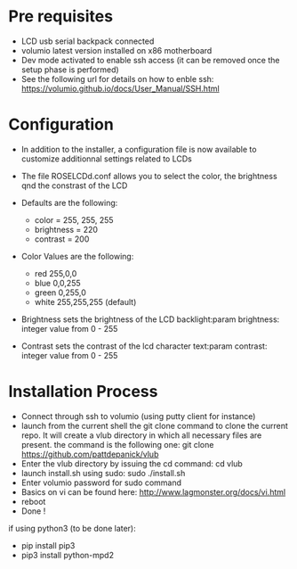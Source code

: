 # Pre requisites

- LCD usb serial backpack connected 
- volumio latest version installed on x86 motherboard
- Dev mode activated to enable ssh access (it can be removed once the setup phase is performed)
- See the following url for details on how to enble ssh:  https://volumio.github.io/docs/User_Manual/SSH.html

# Configuration

- In addition to the installer, a configuration file is now available to customize additionnal settings related to LCDs
- The file ROSELCDd.conf allows you to select the color, the brightness qnd the constrast of the LCD
- Defaults are the following:
	- color = 255, 255, 255 
	- brightness =  220
	- contrast =  200

- Color Values are the following:
	- red 255,0,0
	- blue 0,0,255
	- green 0,255,0
	- white 255,255,255 (default)

- Brightness sets the brightness of the LCD backlight:param brightness: integer value from 0 - 255
- Contrast sets the contrast of the lcd character text:param contrast: integer value from 0 - 255

# Installation Process

- Connect through ssh to volumio (using putty client for instance)
- launch from the current shell the git clone command to clone the current repo. It will create a vlub directory in which all necessary files are present.
  the command is the following one: git clone https://github.com/pattdepanick/vlub
- Enter the vlub directory by issuing the cd command: cd vlub
- launch install.sh using sudo: sudo ./install.sh
- Enter volumio password for sudo command
- Basics on vi can be found here: http://www.lagmonster.org/docs/vi.html 
- reboot
- Done !

if using python3 (to be done later):
- pip install pip3
- pip3 install python-mpd2
